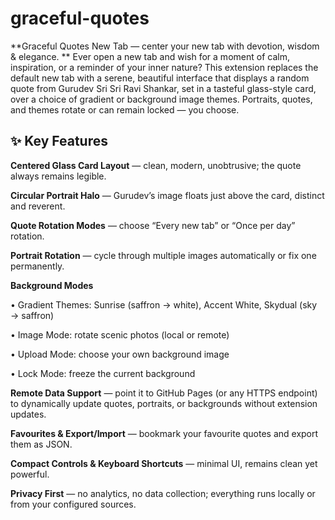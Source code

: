 # graceful-quotes
**Graceful Quotes New Tab — center your new tab with devotion, wisdom & elegance.
**
Ever open a new tab and wish for a moment of calm, inspiration, or a reminder of your inner nature? This extension replaces the default new tab with a serene, beautiful interface that displays a random quote from Gurudev Sri Sri Ravi Shankar, set in a tasteful glass-style card, over a choice of gradient or background image themes. Portraits, quotes, and themes rotate or can remain locked — you choose.

## ✨ Key Features

**Centered Glass Card Layout** — clean, modern, unobtrusive; the quote always remains legible.

**Circular Portrait Halo** — Gurudev’s image floats just above the card, distinct and reverent.

**Quote Rotation Modes** — choose “Every new tab” or “Once per day” rotation.

**Portrait Rotation** — cycle through multiple images automatically or fix one permanently.

**Background Modes**

• Gradient Themes: Sunrise (saffron → white), Accent White, Skydual (sky → saffron)

• Image Mode: rotate scenic photos (local or remote)

• Upload Mode: choose your own background image

• Lock Mode: freeze the current background


**Remote Data Support** — point it to GitHub Pages (or any HTTPS endpoint) to dynamically update quotes, portraits, or backgrounds without extension updates.

**Favourites & Export/Import** — bookmark your favourite quotes and export them as JSON.

**Compact Controls & Keyboard Shortcuts** — minimal UI, remains clean yet powerful.

**Privacy First** — no analytics, no data collection; everything runs locally or from your configured sources.
